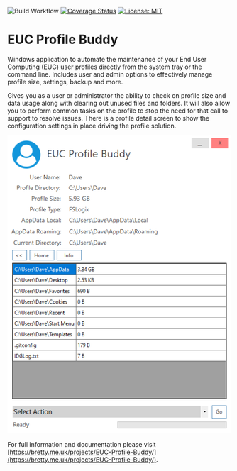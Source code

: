 ![Build Workflow](https://github.com/dbretty/EUC.Profile.Buddy/actions/workflows/build.yaml/badge.svg)
[![Coverage Status](https://coveralls.io/repos/github/dbretty/EUC.Profile.Buddy/badge.svg?branch=main)](https://coveralls.io/github/dbretty/EUC.Profile.Buddy?branch=main)
[![License: MIT](https://img.shields.io/badge/License-MIT-yellow.svg)](https://opensource.org/licenses/MIT)

# EUC Profile Buddy

Windows application to automate the maintenance of your End User Computing (EUC) user profiles directly from the system tray or the command line. Includes user and admin options to effectively manage profile size, settings, backup and more.

Gives you as a user or administrator the ability to check on profile size and data usage along with clearing out unused files and folders. It will also allow you to perform common tasks on the profile to stop the need for that call to support to resolve issues. There is a profile detail screen to show the configuration settings in place driving the profile solution.

![](/Images/EUC.Profile.Buddy.png)

For full information and documentation please visit [https://bretty.me.uk/projects/EUC-Profile-Buddy/](https://bretty.me.uk/projects/EUC-Profile-Buddy/).
